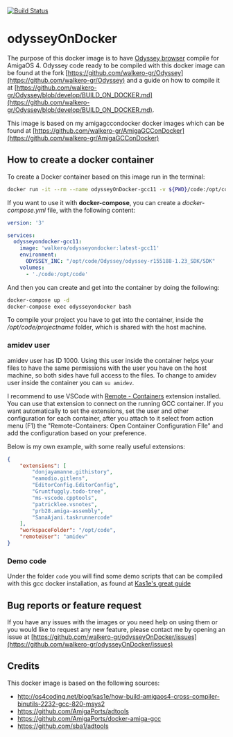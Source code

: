 [![Build Status](https://drone-gh.intercube.gr/api/badges/walkero-gr/odysseyOnDocker/status.svg)](https://drone-gh.intercube.gr/walkero-gr/odysseyOnDocker)

# odysseyOnDocker
The purpose of this docker image is to have [Odyssey browser](https://github.com/kas1e/Odyssey) compile for AmigaOS 4. Odyssey code ready to be compiled with this docker image can be found at the fork [https://github.com/walkero-gr/Odyssey](https://github.com/walkero-gr/Odyssey) and a guide on how to compile it at [https://github.com/walkero-gr/Odyssey/blob/develop/BUILD_ON_DOCKER.md](https://github.com/walkero-gr/Odyssey/blob/develop/BUILD_ON_DOCKER.md).

This image is based on my amigagccondocker docker images which can be found at [https://github.com/walkero-gr/AmigaGCConDocker](https://github.com/walkero-gr/AmigaGCConDocker)

## How to create a docker container

To create a Docker container based on this image run in the terminal:

```bash
docker run -it --rm --name odysseyOnDocker-gcc11 -v ${PWD}/code:/opt/code -w /opt/code walkero/odysseyondocker:latest-gcc11 /bin/bash
```

If you want to use it with **docker-compose**, you can create a *docker-compose.yml* file, with the following content:

```yaml
version: '3'

services:
  odysseyondocker-gcc11:
    image: 'walkero/odysseyondocker:latest-gcc11'
    environment:
      ODYSSEY_INC: "/opt/code/Odyssey/odyssey-r155188-1.23_SDK/SDK"
    volumes:
      - './code:/opt/code'
```

And then you can create and get into the container by doing the following:
```bash
docker-compose up -d
docker-compose exec odysseyondocker bash
```

To compile your project you have to get into the container, inside the */opt/code/projectname* folder, which is shared with the host machine.


### amidev user
amidev user has ID 1000. Using this user inside the container helps your files to have the same permissions with the user you have on the host machine, so both sides have full access to the files. To change to amidev user inside the container you can `su amidev`. 

I recommend to use VSCode with [Remote - Containers](https://marketplace.visualstudio.com/items?itemName=ms-vscode-remote.remote-containers) extension installed. You can use that extension to connect on the running GCC container. If you want automatically to set the extensions, set the user and other configuration for each container, after you attach to it select from action menu (F1) the "Remote-Containers: Open Container Configuration FIle" and add the configuration based on your preference. 

Below is my own example, with some really useful extensions:
```json
{
	"extensions": [
		"donjayamanne.githistory",
		"eamodio.gitlens",
		"EditorConfig.EditorConfig",
		"Gruntfuggly.todo-tree",
		"ms-vscode.cpptools",
		"patricklee.vsnotes",
		"prb28.amiga-assembly",
		"SanaAjani.taskrunnercode"
	],
	"workspaceFolder": "/opt/code",
	"remoteUser": "amidev"
}
```

### Demo code
Under the folder `code` you will find some demo scripts that can be compiled with this gcc docker installation, as found at [Kas1e's great guide](http://os4coding.net/blog/kas1e/how-build-amigaos4-cross-compiler-binutils-2232-gcc-820-msys2)

## Bug reports or feature request
If you have any issues with the images or you need help on using them or you would like to request any new feature, please contact me by opening an issue at [https://github.com/walkero-gr/odysseyOnDocker/issues](https://github.com/walkero-gr/odysseyOnDocker/issues)

## Credits
This docker image is based on the following sources:
* http://os4coding.net/blog/kas1e/how-build-amigaos4-cross-compiler-binutils-2232-gcc-820-msys2
* https://github.com/AmigaPorts/adtools
* https://github.com/AmigaPorts/docker-amiga-gcc
* https://github.com/sba1/adtools
